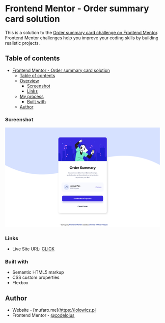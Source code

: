 # Frontend Mentor - Order summary card solution

This is a solution to the [Order summary card challenge on Frontend Mentor](https://www.frontendmentor.io/challenges/order-summary-component-QlPmajDUj). Frontend Mentor challenges help you improve your coding skills by building realistic projects. 

## Table of contents

- [Frontend Mentor - Order summary card solution](#frontend-mentor---order-summary-card-solution)
  - [Table of contents](#table-of-contents)
  - [Overview](#overview)
    - [Screenshot](#screenshot)
    - [Links](#links)
  - [My process](#my-process)
    - [Built with](#built-with)
  - [Author](#author)


### Screenshot

![screenshot](./screenshot.png)


### Links

- Live Site URL: [CLICK]([https://your-live-site-url.com](https://transcendent-heliotrope-b34cd7.netlify.app))


### Built with

- Semantic HTML5 markup
- CSS custom properties
- Flexbox


## Author

- Website - [mufaro.me](https://lolowicz.pl
- Frontend Mentor - [@codelolus](https://www.frontendmentor.io/profile/codelolus)
